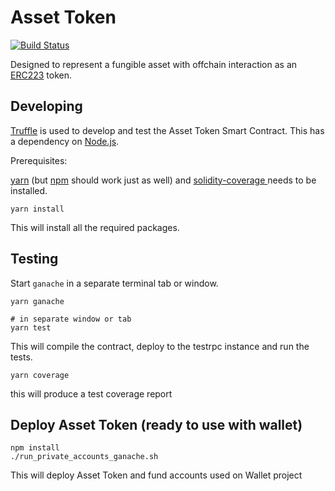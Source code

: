 # Asset Token

[![Build Status](https://travis-ci.com/clearmatics/asset-token.svg?token=ybN3xFwE4whSpdqtVYux&branch=master)](https://travis-ci.com/clearmatics/asset-token)

Designed to represent a fungible asset with offchain interaction as an [ERC223][1] token.

## Developing

[Truffle][2] is used to develop and test the Asset Token Smart Contract. This has a dependency on [Node.js][3].

Prerequisites:

[yarn][4] (but [npm][5] should work just as well) and [solidity-coverage ][6] needs to be installed.

    yarn install

This will install all the required packages.

## Testing

Start `ganache` in a separate terminal tab or window.

    yarn ganache
    
    # in separate window or tab
    yarn test

This will compile the contract, deploy to the testrpc instance and run the tests. 

    yarn coverage

this will produce a test coverage report 

## Deploy Asset Token (ready to use with wallet)

```
npm install
./run_private_accounts_ganache.sh
```

This will deploy Asset Token and fund accounts used on Wallet project

[1]: https://github.com/ethereum/EIPs/issues/223
[2]: http://truffleframework.com/
[3]: https://nodejs.org/
[4]: https://yarnpkg.com/en/docs/install
[5]: https://docs.npmjs.com/getting-started/installing-node
[6]: https://www.npmjs.com/package/solidity-coverage



